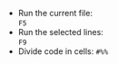 - Run the current file:   
  `F5`  
- Run the selected lines:   
  `F9`
- Divide code in cells: 
  `#%%`
